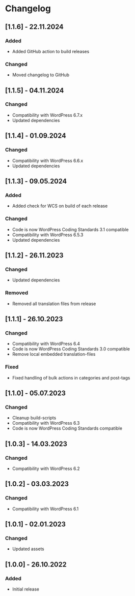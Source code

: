 # Changelog

## [1.1.6] - 22.11.2024

### Added

- Added GitHub action to build releases

### Changed

- Moved changelog to GitHub

## [1.1.5] - 04.11.2024

### Changed

- Compatibility with WordPress 6.7.x
- Updated dependencies

## [1.1.4] - 01.09.2024

### Changed

- Compatibility with WordPress 6.6.x
- Updated dependencies

## [1.1.3] - 09.05.2024

### Added

- Added check for WCS on build of each release

### Changed

- Code is now WordPress Coding Standards 3.1 compatible
- Compatibility with WordPress 6.5.3
- Updated dependencies


## [1.1.2] - 26.11.2023

### Changed

- Updated dependencies

### Removed

- Removed all translation files from release

## [1.1.1] - 26.10.2023

### Changed

- Compatibility with WordPress 6.4
- Code is now WordPress Coding Standards 3.0 compatible
- Remove local embedded translation-files

### Fixed

- Fixed handling of bulk actions in categories and post-tags

## [1.1.0] - 05.07.2023

### Changed

- Cleanup build-scripts
- Compatibility with WordPress 6.3
- Code is now WordPress Coding Standards compatible

## [1.0.3] - 14.03.2023

### Changed

- Compatibility with WordPress 6.2

## [1.0.2] - 03.03.2023

### Changed

- Compatibility with WordPress 6.1

## [1.0.1] - 02.01.2023

### Changed

- Updated assets

## [1.0.0] - 26.10.2022

### Added

- Initial release
